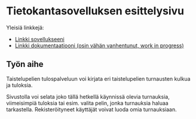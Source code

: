 # Tietokantasovelluksen esittelysivu

Yleisiä linkkejä:

* [Linkki sovellukseeni](http://madamada.users.cs.helsinki.fi/tournaments/)
* [Linkki dokumentaatiooni (osin vähän vanhentunut, work in progress)](https://github.com/Heliozoa/Tsoha-Bootstrap/blob/master/doc/dokumentaatio.md)

## Työn aihe
Taistelupelien tulospalveluun voi kirjata eri taistelupelien turnausten kulkua ja tuloksia.

Sivustolla voi selata joko tällä hetkellä käynnissä olevia turnauksia, viimeisimpiä tuloksia tai esim. valita pelin, jonka turnauksia haluaa tarkastella. Rekisteröityneet käyttäjät voivat luoda omia turnauksiaan.